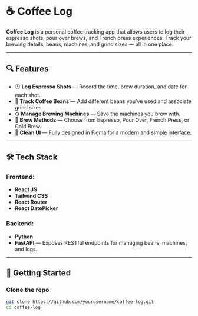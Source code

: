 # ☕ Coffee Log

**Coffee Log** is a personal coffee tracking app that allows users to log their espresso shots, pour over brews, and French press experiences. Track your brewing details, beans, machines, and grind sizes — all in one place.

---

## 🔍 Features

- 🕒 **Log Espresso Shots** — Record the time, brew duration, and date for each shot.
- 🫘 **Track Coffee Beans** — Add different beans you’ve used and associate grind sizes.
- ⚙️ **Manage Brewing Machines** — Save the machines you brew with.
- 🔄 **Brew Methods** — Choose from Espresso, Pour Over, French Press, or Cold Brew.
- 🎨 **Clean UI** — Fully designed in [Figma](https://figma.com/) for a modern and simple interface.

---

## 🛠 Tech Stack

### Frontend:
- **React JS**
- **Tailwind CSS**
- **React Router**
- **React DatePicker**

### Backend:
- **Python**
- **FastAPI** — Exposes RESTful endpoints for managing beans, machines, and logs.

---

## 🚀 Getting Started

### Clone the repo

```bash
git clone https://github.com/yourusername/coffee-log.git
cd coffee-log
